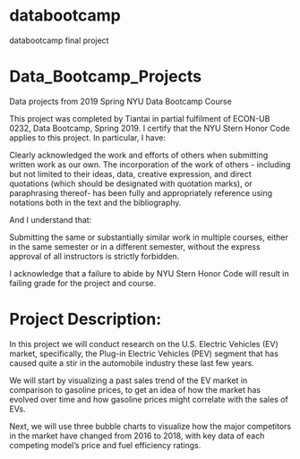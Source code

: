 # databootcamp
databootcamp final project
# Data_Bootcamp_Projects
Data projects from 2019 Spring NYU Data Bootcamp Course

This project was completed by Tiantai in partial fulfilment of ECON-UB 0232, Data Bootcamp, Spring 2019. I certify that the NYU Stern Honor Code applies to this project. In particular, I have:

Clearly acknowledged the work and efforts of others when submitting written work as our own. The incorporation of the work of others - including but not limited to their ideas, data, creative expression, and direct quotations (which should be designated with quotation marks), or paraphrasing thereof- has been fully and appropriately reference using notations both in the text and the bibliography.

And I understand that:

Submitting the same or substantially similar work in multiple courses, either in the same semester or in a different semester, without the express approval of all instructors is strictly forbidden. 

I acknowledge that a failure to abide by NYU Stern Honor Code will result in failing grade for the project and course.

# Project Description:

In this project we will conduct research on the U.S. Electric Vehicles (EV) market, specifically, the Plug-in Electric Vehicles (PEV) segment that has caused quite a stir in the automobile industry these last few years.

We will start by visualizing a past sales trend of the EV market in comparison to gasoline prices, to get an idea of how the market has evolved over time and how gasoline prices might correlate with the sales of EVs. 

Next, we will use three bubble charts to visualize how the major competitors in the market have changed from 2016 to 2018, with key data of each competing model’s price and fuel efficiency ratings.
